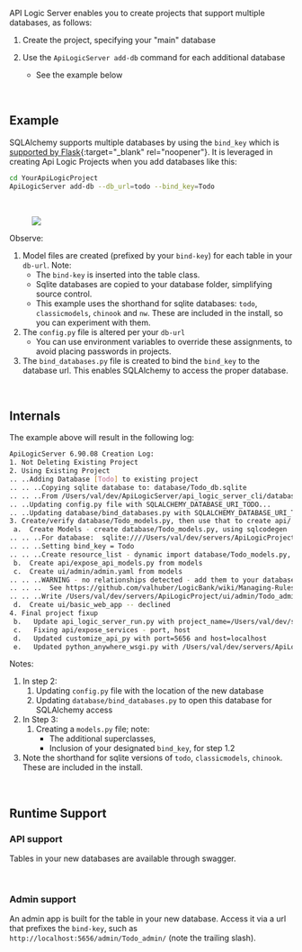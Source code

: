 API Logic Server enables you to create projects that support multiple databases, as follows:

1. Create the project, specifying your "main" database

2. Use the `ApiLogicServer add-db` command for each additional database

    * See the example below

&nbsp;

## Example

SQLAlchemy supports multiple databases by using the `bind_key` which is [supported by Flask](https://flask-sqlalchemy.palletsprojects.com/en/3.0.x/binds/){:target="_blank" rel="noopener"}.  It is leveraged in creating Api Logic Projects when you add databases like this:

```bash
cd YourApiLogicProject
ApiLogicServer add-db --db_url=todo --bind_key=Todo
``` 

&nbsp;

<figure><img src="https://github.com/valhuber/apilogicserver/wiki/images/model/multi-db.png?raw=true"></figure>

Observe:

1. Model files are created (prefixed by your `bind-key`) for each table in your `db-url`.  Note:
    * The `bind-key` is inserted into the table class.
    * Sqlite databases are copied to your database folder, simplifying source control.
    * This example uses the shorthand for sqlite databases: `todo`, `classicmodels`, `chinook` and `nw`.  These are included in the install, so you can experiment with them.
2. The `config.py` file is altered per your `db-url`
    * You can use environment variables to override these assignments, to avoid placing passwords in projects.
3. The `bind_databases.py` file is created to bind the `bind_key` to the database url.   This enables SQLAlchemy to access the proper database.

&nbsp;

## Internals

The example above will result in the following log:

```bash
ApiLogicServer 6.90.08 Creation Log:
1. Not Deleting Existing Project
2. Using Existing Project
.. ..Adding Database [Todo] to existing project
.. .. ..Copying sqlite database to: database/Todo_db.sqlite
.. .. ..From /Users/val/dev/ApiLogicServer/api_logic_server_cli/database/todos.sqlite
.. ..Updating config.py file with SQLALCHEMY_DATABASE_URI_TODO...
.. ..Updating database/bind_databases.py with SQLALCHEMY_DATABASE_URI_TODO...
3. Create/verify database/Todo_models.py, then use that to create api/ and ui/ models
 a.  Create Models - create database/Todo_models.py, using sqlcodegen
.. .. ..For database:  sqlite:////Users/val/dev/servers/ApiLogicProject/database/Todo_db.sqlite
.. .. ..Setting bind_key = Todo
.. .. ..Create resource_list - dynamic import database/Todo_models.py, inspect 2 classes in <project>/database
 b.  Create api/expose_api_models.py from models
 c.  Create ui/admin/admin.yaml from models
.. .. ..WARNING - no relationships detected - add them to your database or model
.. .. ..  See https://github.com/valhuber/LogicBank/wiki/Managing-Rules#database-design
.. .. ..Write /Users/val/dev/servers/ApiLogicProject/ui/admin/Todo_admin.yaml
 d.  Create ui/basic_web_app -- declined
4. Final project fixup
 b.   Update api_logic_server_run.py with project_name=/Users/val/dev/servers/ApiLogicProject and api_name, host, port
 c.   Fixing api/expose_services - port, host
 d.   Updated customize_api_py with port=5656 and host=localhost
 e.   Updated python_anywhere_wsgi.py with /Users/val/dev/servers/ApiLogicProject
```

Notes:

1. In step 2:
    1. Updating `config.py` file with the location of the new database
    2. Updating `database/bind_databases.py` to open this database for SQLAlchemy access
2. In Step 3:
    1. Creating a `models.py` file; note:
        * The additional superclasses,
        * Inclusion of your designated `bind_key`, for step 1.2
3. Note the shorthand for sqlite versions of `todo`, `classicmodels`, `chinook`.  These are included in the install.

&nbsp;

## Runtime Support

### API support

Tables in your new databases are available through swagger.

&nbsp;

### Admin support

An admin app is built for the table in your new database.  Access it via a url that prefixes the `bind-key`, such as `http://localhost:5656/admin/Todo_admin/` (note the trailing slash).

